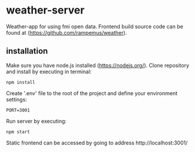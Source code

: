# weather-server
 Weather-app for using fmi open data. Frontend build source code can be found at (https://github.com/rampemus/weather).

## installation

Make sure you have node.js installed (https://nodejs.org/). Clone repository and install by executing in terminal:

```
npm install
```

Create '.env' file to the root of the project and define your environment settings:

```
PORT=3001
```

Run server by executing:

```
npm start
```

Static frontend can be accessed by going to address http://localhost:3001/
